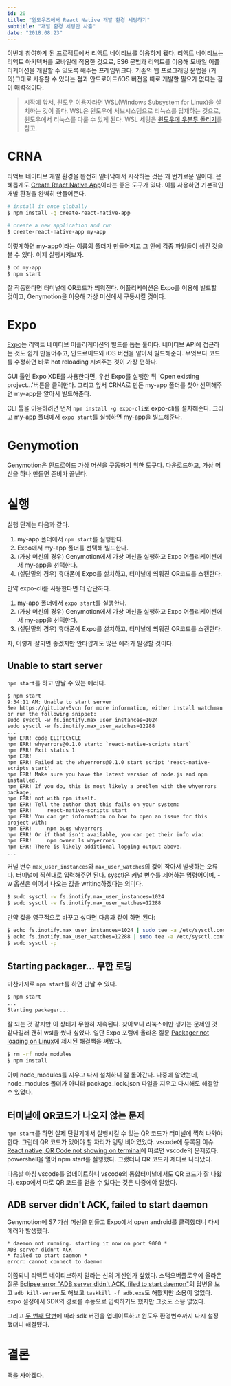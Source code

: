 ```yaml
---
id: 20
title: "윈도우즈에서 React Native 개발 환경 세팅하기"
subtitle: "개발 환경 세팅만 사흘"
date: "2018.08.23"
---
```


이번에 참여하게 된 프로젝트에서 리액트 네이티브를 이용하게 됐다. 리액트 네이티브는 리액트 아키텍처를 모바일에 적용한 것으로, ES6 문법과 리액트를 이용해 모바일 어플리케이션을 개발할 수 있도록 해주는 프레임워크다. 기존의 웹 프로그래밍 문법을 (거의)그대로 사용할 수 있다는 점과 안드로이드/iOS 버전을 따로 개발할 필요가 없다는 점이 매력적이다.

> 시작에 앞서, 윈도우 이용자라면 WSL(Windows Subsystem for Linux)을 설치하는 것이 좋다. WSL은 윈도우에 서브시스템으로 리눅스를 탑재하는 것으로, 윈도우에서 리눅스를 다룰 수 있게 된다. WSL 세팅은 [윈도우에 우분투 돌리기](https://parksb.github.io/article/19.html)를 참고.

# CRNA

리액트 네이티브 개발 환경을 완전히 밑바닥에서 시작하는 것은 꽤 번거로운 일이다. 은혜롭게도 [Create React Native App](https://www.npmjs.com/package/create-react-native-app)이라는 좋은 도구가 있다. 이를 사용하면 기본적인 개발 환경을 완벽히 만들어준다.

```bash
# install it once globally
$ npm install -g create-react-native-app

# create a new application and run
$ create-react-native-app my-app
```

이렇게하면 my-app이라는 이름의 폴더가 만들어지고 그 안에 각종 파일들이 생긴 것을 볼 수 있다. 이제 실행시켜보자.

```bash
$ cd my-app
$ npm start
```

잘 작동한다면 터미널에 QR코드가 띄워진다. 어플리케이션은 Expo를 이용해 빌드할 것이고, Genymotion을 이용해 가상 머신에서 구동시킬 것이다.

# Expo

[Expo](https://expo.io/)는 리액트 네이티브 어플리케이션의 빌드를 돕는 툴이다. 네이티브 API에 접근하는 것도 쉽게 만들어주고, 안드로이드와 iOS 버전을 알아서 빌드해준다. 무엇보다 코드를 수정하면 바로 hot reloading 시켜주는 것이 가장 편하다.

GUI 툴인 Expo XDE를 사용한다면, 우선 Expo를 실행한 뒤 'Open existing project...'버튼을 클릭한다. 그리고 앞서 CRNA로 만든 my-app 폴더를 찾아 선택해주면 my-app을 알아서 빌드해준다.

CLI 툴을 이용하려면 먼저 `npm install -g expo-cli`로 expo-cli를 설치해준다. 그리고 my-app 폴더에서 `expo start`를 실행하면 my-app을 빌드해준다.

# Genymotion

[Genymotion](https://www.genymotion.com/)은 안드로이드 가상 머신을 구동하기 위한 도구다. [다운로드](https://docs.genymotion.com/desktop/latest/01_Get_started.html#installation)하고, 가상 머신을 하나 만들면 준비가 끝난다.

# 실행

실행 단계는 다음과 같다.

1. my-app 폴더에서 `npm start`를 실행한다.
1. Expo에서 my-app 폴더를 선택해 빌드한다.
1. (가상 머신의 경우) Genymotion에서 가상 머신을 실행하고 Expo 어플리케이션에서 my-app을 선택한다.
1. (실단말의 경우) 휴대폰에 Expo를 설치하고, 터미널에 띄워진 QR코드를 스캔한다.

만약 expo-cli를 사용한다면 더 간단하다.

1. my-app 폴더에서 `expo start`를 실행한다.
1. (가상 머신의 경우) Genymotion에서 가상 머신을 실행하고 Expo 어플리케이션에서 my-app을 선택한다.
1. (실단말의 경우) 휴대폰에 Expo를 설치하고, 터미널에 띄워진 QR코드를 스캔한다.

자, 이렇게 잘되면 좋겠지만 안타깝게도 많은 에러가 발생할 것이다.

## Unable to start server

`npm start`를 하고 만날 수 있는 에러다.

```
$ npm start
9:34:11 AM: Unable to start server
See https://git.io/v5vcn for more information, either install watchman or run the following snippet:
sudo sysctl -w fs.inotify.max_user_instances=1024
sudo sysctl -w fs.inotify.max_user_watches=12288
...
npm ERR! code ELIFECYCLE
npm ERR! whyerrors@0.1.0 start: `react-native-scripts start`
npm ERR! Exit status 1
npm ERR! 
npm ERR! Failed at the whyerrors@0.1.0 start script 'react-native-scripts start'.
npm ERR! Make sure you have the latest version of node.js and npm installed.
npm ERR! If you do, this is most likely a problem with the whyerrors package,
npm ERR! not with npm itself.
npm ERR! Tell the author that this fails on your system:
npm ERR!     react-native-scripts start
npm ERR! You can get information on how to open an issue for this project with:
npm ERR!     npm bugs whyerrors
npm ERR! Or if that isn't available, you can get their info via:
npm ERR!     npm owner ls whyerrors
npm ERR! There is likely additional logging output above.
...
```

커널 변수 `max_user_instances`와 `max_user_watches`의 값이 작아서 발생하는 오류다. 터미널에 찍힌대로 입력해주면 된다. sysctl은 커널 변수를 제어하는 명령어이며, -w 옵션은 이어서 나오는 값을 writing하겠다는 의미다.

```bash
$ sudo sysctl -w fs.inotify.max_user_instances=1024
$ sudo sysctl -w fs.inotify.max_user_watches=12288
```

만약 값을 영구적으로 바꾸고 싶다면 다음과 같이 하면 된다:

```bash
$ echo fs.inotify.max_user_instances=1024 | sudo tee -a /etc/sysctl.conf
$ echo fs.inotify.max_user_watches=12288 | sudo tee -a /etc/sysctl.conf
$ sudo sysctl -p
```

## Starting packager... 무한 로딩

마찬가지로 `npm start`를 하면 만날 수 있다.

```bash
$ npm start
...
Starting packager...
```

잘 되는 것 같지만 이 상태가 무한히 지속된다. 찾아보니 리눅스에만 생기는 문제인 것 같다길래 괜히 wsl을 썼나 싶었다. 일단 Expo 포럼에 올라온 질문 [Packager not loading on Linux](https://forums.expo.io/t/packager-not-loading-on-linux/2034)에 제시된 해결책을 써봤다.

```bash
$ rm -rf node_modules
$ npm install
```

아예 node_modules를 지우고 다시 설치하니 잘 돌아간다. 나중에 알았는데, node_modules 폴더가 아니라 package_lock.json 파일을 지우고 다시해도 해결할 수 있었다.

## 터미널에 QR코드가 나오지 않는 문제

`npm start`를 하면 실제 단말기에서 실행시킬 수 있는 QR 코드가 터미널에 찍혀 나와야 한다. 그런데 QR 코드가 있어야 할 자리가 텅텅 비어있었다. vscode에 등록된 이슈 [React native, QR Code not showing on terminal](https://github.com/Microsoft/vscode/issues/32648)에 따르면 vscode의 문제였다. powershell을 열어 npm start를 실행했다. 그랬더니 QR 코드가 제대로 나타났다.

다음날 아침 vscode를 업데이트하니 vscode의 통합터미널에서도 QR 코드가 잘 나왔다. expo에서 따로 QR 코드를 얻을 수 있다는 것은 나중에야 알았다.

## ADB server didn't ACK, failed to start daemon

Genymotion에 S7 가상 머신을 만들고 Expo에서 open android를 클릭했더니 다시 에러가 발생했다.

```
* daemon not running. starting it now on port 9000 *
ADB server didn't ACK
* failed to start daemon *
error: cannot connect to daemon
```

이쯤되니 리액트 네이티브하지 말라는 신의 계신인가 싶었다. 스택오버플로우에 올라온 질문 [Eclipse error "ADB server didn't ACK, filed to start daemon"](https://stackoverflow.com/questions/5703550/eclipse-error-adb-server-didnt-ack-failed-to-start-daemon)의 답변을 보고 `adb kill-server`도 해보고 `taskkill -f adb.exe`도 해봤지만 소용이 없었다. expo 설정에서 SDK의 경로를 수동으로 입력하기도 했지만 그것도 소용 없었다.

그리고 [두 번째 답변](https://stackoverflow.com/a/5829528/8463154)에 따라 sdk 버전을 업데이트하고 윈도우 환경변수까지 다시 설정했더니 해결됐다.

# 결론

맥을 사야겠다.
